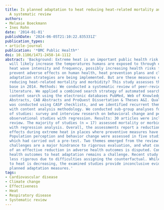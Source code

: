 ```yaml
---
title: Is planned adaptation to heat reducing heat-related mortality and illness?
  A systematic review
authors:
- Melanie Boeckmann
- Ines Rohn
date: '2014-01-01'
publishDate: '2024-06-05T21:10:22.835331Z'
publication_types:
- article-journal
publication: '*BMC Public Health*'
doi: 10.1186/1471-2458-14-1112
abstract: 'Background: Extreme heat is an important public health risk. Climate change
  will likely increase the temperatures humans are exposed to through exacerbated
  heat wave intensity and frequency, possibly increasing health risks from heat. To
  prevent adverse effects on human health, heat prevention plans and climate change
  adaptation strategies are being implemented. But are these measures effectively
  reducing heat-related mortality and morbidity? This study assesses the evidence
  base in 2014. Methods: We conducted a systematic review of peer-reviewed published
  literature. We applied a combined search strategy of automated search and journal
  content search using the electronic databases PubMed, Web of Knowledge, Biological
  Abstracts, CAB Abstracts and ProQuest Dissertation & Theses A&I. Quality appraisal
  was conducted using CASP checklists, and we identified recurrent themes in studies
  with content analysis methodology. We conducted sub-group analyses for two types
  of studies: survey and interview research on behavioral change and perception, and
  observational studies with regression. Results: 30 articles were included in the
  review. The majority of studies (n = 17) assessed mortality or morbidity reductions
  with regression analysis. Overall, the assessments report a reduction of adverse
  effects during extreme heat in places where preventive measures have been implemented.
  Population perception and behavior change were assessed in five studies, none of
  which had carried out a pre-test. Two themes emerged from the review: methodological
  challenges are a major hindrance to rigorous evaluation, and what counts as proof
  of an effective reduction in adverse health outcomes is disputed. Conclusions: Attributing
  health outcomes to heat adaptation remains a challenge. Recent study designs are
  less rigorous due to difficulties assigning the counterfactual. While sensitivity
  to heat is decreasing, the examined studies provide inconclusive evidence on individual
  planned adaptation measures.'
tags:
- Cardiovascular disease
- Climate change
- Effectiveness
- Heat
- Respiratory disease
- Systematic review
---
```

